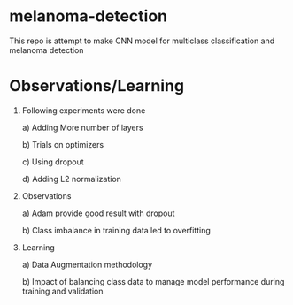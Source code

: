# melanoma-detection
This repo is attempt to make CNN model for multiclass classification and melanoma detection

# Observations/Learning
1. Following experiments were done

	a) Adding More number of layers

	b) Trials on optimizers

	c) Using dropout

	d) Adding L2 normalization
	
2. Observations

	a) Adam provide good result with dropout
 
	b) Class imbalance in training data led to overfitting

3. Learning

	a) Data Augmentation methodology

	b) Impact of balancing class data to manage model performance during training and validation
